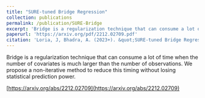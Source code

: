 ```yaml
---
title: "SURE-tuned Bridge Regression"
collection: publications
permalink: /publication/SURE-Bridge
excerpt: 'Bridge is a regularization technique that can consume a lot of time when the number of covariates is much larger than the number of observations. We propose a non-iterative method to reduce this timing without losing statistical prediction power.'
paperurl: 'https://arxiv.org/pdf/2212.02709.pdf'
citation: 'Loria, J, Bhadra, A. (2023+). &quot;SURE-tuned Bridge Regression.&quot; <i>Statistics and Computing (to appear)</i>.'
---
```

Bridge is a regularization technique that can consume a lot of time when the number of covariates is much larger than the number of observations. We propose a non-iterative method to reduce this timing without losing statistical prediction power.

[https://arxiv.org/abs/2212.02709](https://arxiv.org/abs/2212.02709)
